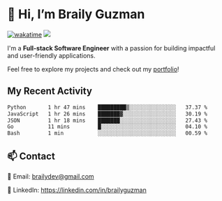 # 👋 Hi, I’m Braily Guzman
[![wakatime](https://wakatime.com/badge/user/78b9a827-5162-4c58-9330-4ea970cf6de4.svg)](https://wakatime.com/@78b9a827-5162-4c58-9330-4ea970cf6de4)
![](https://komarev.com/ghpvc/?username=brailyguzman)

I'm a **Full-stack Software Engineer** with a passion for building impactful and user-friendly applications.

Feel free to explore my projects and check out my [portfolio](https://braily.dev)!


## My Recent Activity
<!--START_SECTION:waka-->

```txt
Python       1 hr 47 mins    █████████▒░░░░░░░░░░░░░░░   37.37 %
JavaScript   1 hr 26 mins    ███████▓░░░░░░░░░░░░░░░░░   30.19 %
JSON         1 hr 18 mins    ███████░░░░░░░░░░░░░░░░░░   27.43 %
Go           11 mins         █░░░░░░░░░░░░░░░░░░░░░░░░   04.10 %
Bash         1 min           ░░░░░░░░░░░░░░░░░░░░░░░░░   00.59 %
```

<!--END_SECTION:waka-->

## 📫 Contact
📧 Email: brailydev@gmail.com

🔗 LinkedIn: https://linkedin.com/in/brailyguzman
